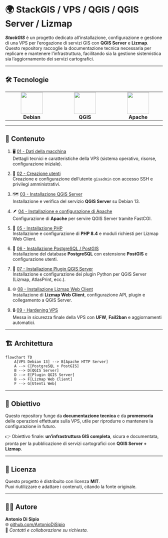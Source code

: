 # 🌍 StackGIS / VPS / QGIS / QGIS Server / Lizmap

***StackGIS*** è un progetto dedicato all’installazione, configurazione e gestione di una VPS per l’erogazione di servizi GIS con **QGIS Server** e **Lizmap**.  
Questo repository raccoglie la documentazione tecnica necessaria per replicare e mantenere l’infrastruttura, facilitando sia la gestione sistemistica sia l’aggiornamento dei servizi cartografici.

---

## 🛠️ Tecnologie

<table align="center">
  <tr>
    <td align="center" style="border: none; padding: 0 50px;">
      <img src="https://www.debian.org/logos/openlogo-nd-100.png" height="70"/><br/>
      <b>Debian</b>
    </td>
    <td align="center" style="border: none; padding: 0 50px;">
      <img src="https://upload.wikimedia.org/wikipedia/commons/9/91/QGIS_logo_new.svg" height="70"/><br/>
      <b>QGIS</b>
    </td>
    <td align="center" style="border: none; padding: 0 50px;">
      <img src="https://upload.wikimedia.org/wikipedia/commons/7/7e/Apache_Feather_Logo.svg" height="70"/><br/>
      <b>Apache</b>
    </td>
    <td align="center" style="border: none; padding: 0 50px;">
      <img src="https://postgis.net/brand.svg" height="70"/><br/>
      <b>PostGIS</b>
    </td>
    <td align="center" style="border: none; padding: 0 50px;">
      <img src="https://upload.wikimedia.org/wikipedia/commons/c/c3/Python-logo-notext.svg" height="70"/><br/>
      <b>Python</b>
    </td>
    <td align="center" style="border: none; padding: 0 50px;">
      <img src="https://docs.lizmap.com/3.8/it/_static/logo.png" height="70"/><br/>
      <b>Lizmap</b>
    </td>
</tr>
</table>

---

## 📂 Contenuto

1. 🖥️ [01 - Dati della macchina](01-server-data.md)  
   Dettagli tecnici e caratteristiche della VPS (sistema operativo, risorse, configurazione iniziale).

2. 👤 [02 - Creazione utenti](02-creazione-utenti.md)  
   Creazione e configurazione dell’utente `gisadmin` con accesso SSH e privilegi amministrativi.

3. 🗺️ [03 - Installazione QGIS Server](03-Installazione-qgis-server.md)  
   Installazione e verifica del servizio **QGIS Server** su Debian 13.

4. 🪶 [04 - Installazione e configurazione di Apache](04-Installazione%20e%20configurazione%20di%20Apache.md)  
   Configurazione di **Apache** per servire QGIS Server tramite FastCGI.

5. 🧩 [05 - Installazione PHP](06-Installazione-PHP.md)  
   Installazione e configurazione di **PHP 8.4** e moduli richiesti per Lizmap Web Client.

6. 🐘 [06 - Installazione PostgreSQL / PostGIS](07-Installazione-Postgresql-PostGIS.md)  
   Installazione del database **PostgreSQL** con estensione **PostGIS** e configurazione utenti.

7. 🔌 [07 - Installazione Plugin QGIS Server](05-Installazione-Plugin-Qgis-Server.md)  
   Installazione e configurazione dei plugin Python per QGIS Server (Lizmap, AtlasPrint, ecc.).

8. 🌐 [08 - Installazione Lizmap Web Client](08-Installazione-di-Lizmap.md)  
   Installazione di **Lizmap Web Client**, configurazione API, plugin e collegamento a QGIS Server.

9. 🔒 [09 - Hardening VPS](09-hardening-VPS.md)  
   Messa in sicurezza finale della VPS con **UFW**, **Fail2ban** e aggiornamenti automatici.

---

## 🏗️ Architettura

```mermaid
flowchart TD
    A[VPS Debian 13] --> B[Apache HTTP Server]
    A --> C[PostgreSQL + PostGIS]
    B --> D[QGIS Server]
    D --> E[Plugin QGIS Server]
    B --> F[Lizmap Web Client]
    F --> G[Utenti Web]
```

---

## 🎯 Obiettivo

Questo repository funge da **documentazione tecnica** e da **promemoria** delle operazioni effettuate sulla VPS, utile per riprodurre o mantenere la configurazione in futuro.

👉 Obiettivo finale: **un’infrastruttura GIS completa**, sicura e documentata, pronta per la pubblicazione di servizi cartografici con **QGIS Server + Lizmap**.

---

## 🧾 Licenza

Questo progetto è distribuito con licenza **MIT**.  
Puoi riutilizzare e adattare i contenuti, citando la fonte originale.

---

## 👨‍💻 Autore

**Antonio Di Sipio**  
🌐 [github.com/AntonioDiSipio](https://github.com/AntonioDiSipio)  
📧 *Contatti e collaborazione su richiesta.*
